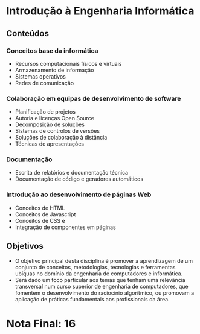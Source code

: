 # Introdução à Engenharia Informática

## Conteúdos
### Conceitos base da informática
* Recursos computacionais físicos e virtuais
* Armazenamento de informação
* Sistemas operativos
* Redes de comunicação

### Colaboração em equipas de desenvolvimento de software
* Planificação de projetos
* Autoria e licenças Open Source
* Decomposição de soluções
* Sistemas de controlos de versões
* Soluções de colaboração à distância
* Técnicas de apresentações

### Documentação
* Escrita de relatórios e documentação técnica
* Documentação de código e geradores automáticos

### Introdução ao desenvolvimento de páginas Web
* Conceitos de HTML
* Conceitos de Javascript
* Conceitos de CSS e
* Integração de componentes em páginas

## Objetivos
* O objetivo principal desta disciplina é promover a aprendizagem de um conjunto de conceitos, metodologias, tecnologias e ferramentas ubíquas no domínio da engenharia de computadores e informática.
* Será dado um foco particular aos temas que tenham uma relevância transversal num curso superior de engenharia de computadores, que fomentem o desenvolvimento do raciocínio algorítmico, ou promovam a aplicação de práticas fundamentais aos profissionais da área.

# Nota Final: 16